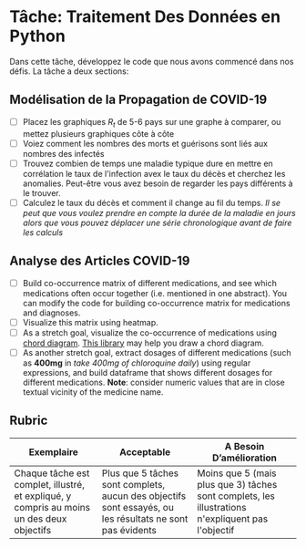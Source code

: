 # Tâche: Traitement Des Données en Python

Dans cette tâche, développez le code que nous avons commencé dans nos défis. La tâche a deux sections:

## Modélisation de la Propagation de COVID-19 

 - [ ] Placez les graphiques $R_t$ de 5-6 pays sur une graphe à comparer, ou mettez plusieurs graphiques côte à côte
 - [ ] Voiez comment les nombres des morts et guérisons sont liés aux nombres des infectés
 - [ ] Trouvez combien de temps une maladie typique dure en mettre en corrélation le taux de l'infection avex le taux du décès et cherchez les anomalies. Peut-être vous avez besoin de regarder les pays différents à le trouver. 
 - [ ] Calculez le taux du décès et comment il change au fil du temps. *Il se peut que vous voulez prendre en compte la durée de la maladie en jours alors que vous pouvez déplacer une série chronologique avant de faire les calculs*

## Analyse des Articles COVID-19 

- [ ] Build co-occurrence matrix of different medications, and see which medications often occur together (i.e. mentioned in one abstract). You can modify the code for building co-occurrence matrix for medications and diagnoses.
- [ ] Visualize this matrix using heatmap.
- [ ] As a stretch goal, visualize the co-occurrence of medications using [chord diagram](https://en.wikipedia.org/wiki/Chord_diagram). [This library](https://pypi.org/project/chord/) may help you draw a chord diagram.
- [ ] As another stretch goal, extract dosages of different medications (such as **400mg** in *take 400mg of chloroquine daily*) using regular expressions, and build dataframe that shows different dosages for different medications. **Note**: consider numeric values that are in close textual vicinity of the medicine name.

## Rubric

Exemplaire | Acceptable | A Besoin D’amélioration
--- | --- | -- |
Chaque tâche est complet, illustré, et expliqué, y compris au moins un des deux objectifs | Plus que 5 tâches sont complets, aucun des objectifs sont essayés, ou les résultats ne sont pas évidents | Moins que 5 (mais plus que 3) tâches sont complets, les illustrations n'expliquent pas l'objectif
